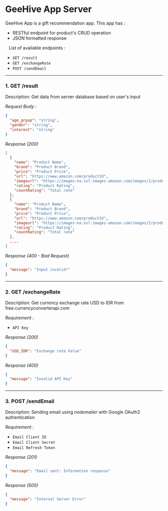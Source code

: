 # GeeHive App Server

GeeHive App is a gift recommendation app.
This app has :

- RESTful endpoint for product's CRUD operation
- JSON formatted response

&nbsp;
​
List of available endpoints :

- `GET /result`
- `GET /exchangeRate`
- `POST /sendEmail`

---

### 1. GET /result

Description: Get data from server database based on user's input

_Request Body :_

```json
{
  "age_grpup": "string",
  "gender": "string",
  "interest": "string"
}
```

_Response (200)_ ​
​

```json
[
  {
    "name": "Product Name",
    "brand": "Product Brand",
    "price": "Product Price",
    "url": "https://www.amazon.com/productId",
    "imageurl": "https://images-na.ssl-images-amazon.com/images/I/productId.jpg",
    "rating": "Product Rating",
    "countRating": "Total rate"
  },
  {
    "name": "Product Name",
    "brand": "Product Brand",
    "price": "Product Price",
    "url": "https://www.amazon.com/productId",
    "imageurl": "https://images-na.ssl-images-amazon.com/images/I/productId.jpg",
    "rating": "Product Rating",
    "countRating": "Total rate"
  },
  ....
]
```

_Response (400 - Bad Request)_

```json
{
  "message": "Input invalid!"
}
```
---

### 2. GET /exchangeRate
Description: Get currency exchange rate USD to IDR from free.currencyconverterapi.com

_Requirement :_
- `API Key`


_Response (200)_ ​

```json
{
  "USD_IDR": "Exchange rate Value"
}
```

_Response (400)_ ​

```json
{
  "message": "Invalid API Key"
}
```
---

### 3. POST /sendEmail
Description: Sending email using _nodemailer_ with Google OAuth2 authentication

_Requirement :_
- `Email Client ID`
- `Email Client Secret`
- `Email Refresh Token`

_Response (201)_ ​

```json
{
  "message": "Email sent: Information response"
}
```

_Response (500)_ ​

```json
{
  "message": "Internal Server Error"
}
```